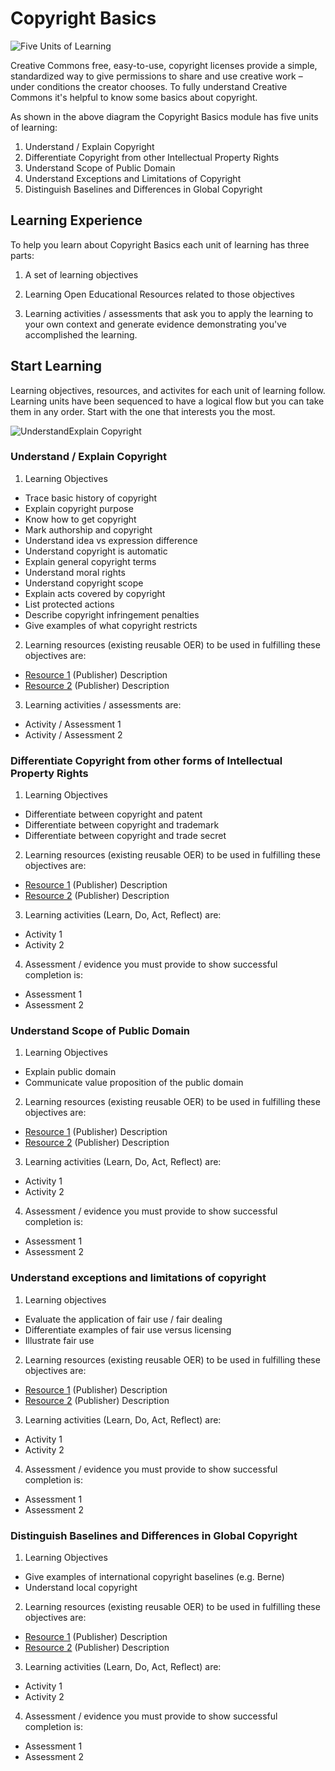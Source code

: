 # Copyright Basics

![Five Units of Learning](https://github.com/creativecommons/cc-cert-map/blob/master/img/CopyrightBasics2.jpg "Copyright Basics")

Creative Commons  free, easy-to-use, copyright licenses provide a simple, standardized way to give permissions to share and use creative work – under conditions the creator chooses. To fully understand Creative Commons it's helpful to know some basics about copyright. 

As shown in the above diagram the Copyright Basics module has five units of learning:

1. Understand / Explain Copyright
2. Differentiate Copyright from other Intellectual Property Rights
3. Understand Scope of Public Domain 
4. Understand Exceptions and Limitations of Copyright
5. Distinguish Baselines and Differences in Global Copyright

## Learning Experience

To help you learn about Copyright Basics each unit of learning has three parts:

1. A set of learning objectives

2. Learning Open Educational Resources related to those objectives

3. Learning activities / assessments that ask you to apply the learning to your own context and generate evidence demonstrating you've accomplished the learning. 

## Start Learning

Learning objectives, resources, and activites for each unit of learning follow.
Learning units have been sequenced to have a logical flow but you can take them in any order.
Start with the one that interests you the most.

![UnderstandExplain Copyright](https://github.com/creativecommons/cc-cert-map/blob/master/img/Understand:ExplainCopyright.jpg "Understand / Explain Copyright")
### Understand / Explain Copyright 

1. Learning Objectives
  * Trace basic history of copyright
  * Explain copyright purpose
  * Know how to get copyright
  * Mark authorship and copyright
  * Understand idea vs expression difference
  * Understand copyright is automatic
  * Explain general copyright terms
  * Understand moral rights
  * Understand copyright scope
  * Explain acts covered by copyright
  * List protected actions
  * Describe copyright infringement penalties
  * Give examples of what copyright restricts

2. Learning resources (existing reusable OER) to be used in fulfilling these objectives are:
  *  [Resource 1](http://) (Publisher) Description
  *  [Resource 2](http://) (Publisher) Description

3. Learning activities / assessments are:
  * Activity / Assessment 1
  * Activity / Assessment 2

### Differentiate Copyright from other forms of Intellectual Property Rights

1. Learning Objectives
  * Differentiate between copyright and patent
  * Differentiate between copyright and trademark
  * Differentiate between copyright and trade secret 

2. Learning resources (existing reusable OER) to be used in fulfilling these objectives are:
  *  [Resource 1](http://) (Publisher) Description
  *  [Resource 2](http://) (Publisher) Description

3. Learning activities (Learn, Do, Act, Reflect) are:
  * Activity 1
  * Activity 2

4. Assessment / evidence you must provide to show successful completion is:
  * Assessment 1
  * Assessment 2

### Understand Scope of Public Domain

1. Learning Objectives
  * Explain public domain
  * Communicate value proposition of the public domain  
  
2. Learning resources (existing reusable OER) to be used in fulfilling these objectives are:
  *  [Resource 1](http://) (Publisher) Description
  *  [Resource 2](http://) (Publisher) Description

3. Learning activities (Learn, Do, Act, Reflect) are:
  * Activity 1
  * Activity 2

4. Assessment / evidence you must provide to show successful completion is:
  * Assessment 1
  * Assessment 2

### Understand exceptions and limitations of copyright

1. Learning objectives
  * Evaluate the application of fair use / fair dealing
  * Differentiate examples of fair use versus licensing
  * Illustrate fair use 
  
2. Learning resources (existing reusable OER) to be used in fulfilling these objectives are:
  *  [Resource 1](http://) (Publisher) Description
  *  [Resource 2](http://) (Publisher) Description

3. Learning activities (Learn, Do, Act, Reflect) are:
  * Activity 1
  * Activity 2

4. Assessment / evidence you must provide to show successful completion is:
  * Assessment 1
  * Assessment 2

### Distinguish Baselines and Differences in Global Copyright

1. Learning Objectives
  * Give examples of international copyright baselines (e.g. Berne)
  * Understand local copyright

2. Learning resources (existing reusable OER) to be used in fulfilling these objectives are:
  *  [Resource 1](http://) (Publisher) Description
  *  [Resource 2](http://) (Publisher) Description

3. Learning activities (Learn, Do, Act, Reflect) are:
  * Activity 1
  * Activity 2

4. Assessment / evidence you must provide to show successful completion is:
  * Assessment 1
  * Assessment 2

